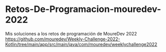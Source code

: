 # Retos-De-Programacion-mouredev-2022
Mis soluciones a los retos de programación de MoureDev 2022
https://github.com/mouredev/Weekly-Challenge-2022-Kotlin/tree/main/app/src/main/java/com/mouredev/weeklychallenge2022
